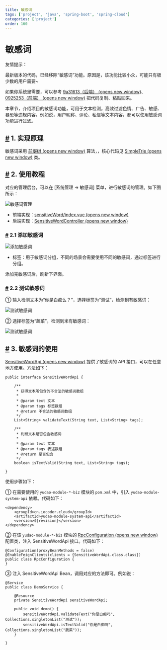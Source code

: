 ```yaml
---
title: 敏感词
tags: ['project', 'java', 'spring-boot', 'spring-cloud']
categories: ['project']
order: 160
---
```

# 敏感词

友情提示：

 最新版本的代码，已经移除“敏感词”功能。原因是，该功能比较小众，可能只有极少数的用户需要~

 如果你系统里需要，可以参考 [9a31613（后端）  (opens new window)](https://gitee.com/zhijiantianya/ruoyi-vue-pro/commit/9a31613e5b766977df62a4977a40ef08bdeefa0b)、[0925253（前端）  (opens new window)](https://gitee.com/yudaocode/yudao-ui-admin-vue3/commit/0925253a9dd0e3d9502178fc5c8f4a907eaeb852) 把代码复制、粘贴回来。

 本章节，介绍项目的敏感词功能，可用于文本检测，高效过滤色情、广告、敏感、暴恐等违规内容。例如说，用户昵称、评论、私信等文本内容，都可以使用敏感词功能进行过滤。

 ## [#](#_1-实现原理) 1. 实现原理

 敏感词采用 [前缀树  (opens new window)](https://zh.m.wikipedia.org/zh-hans/Trie) 算法，，核心代码见 [SimpleTrie  (opens new window)](https://github.com/YunaiV/yudao-cloud/blob/master/yudao-module-system/yudao-module-system-biz/src/main/java/cn/iocoder/yudao/module/system/util/collection/SimpleTrie.java) 类。

 ## [#](#_2-使用教程) 2. 使用教程

 对应的管理后台，可以在 [系统管理 -> 敏感词] 菜单，进行敏感词的管理。如下图所示：

 ![敏感词管理](https://cloud.iocoder.cn/img/%E6%95%8F%E6%84%9F%E8%AF%8D/%E6%95%8F%E6%84%9F%E8%AF%8D%E7%AE%A1%E7%90%86.png)

 * 前端实现：[sensitiveWord/index.vue  (opens new window)](https://github.com/yudaocode/yudao-ui-admin-vue2/blob/master/src/views/system/sensitiveWord/index.vue)
* 后端实现：[SensitiveWordController  (opens new window)](https://github.com/YunaiV/yudao-cloud/blob/master/yudao-module-system/yudao-module-system-biz/src/main/java/cn/iocoder/yudao/module/system/controller/admin/sensitiveword/SensitiveWordController.java)

 ### [#](#_2-1-添加敏感词) 2.1 添加敏感词

 ![添加敏感词](https://cloud.iocoder.cn/img/%E6%95%8F%E6%84%9F%E8%AF%8D/%E6%B7%BB%E5%8A%A0%E6%95%8F%E6%84%9F%E8%AF%8D.png)

 * 标签：用于敏感词分组，不同的场景会需要使用不同的敏感词，通过标签进行分组。

 添加完敏感词后，刷新下界面。

 ### [#](#_2-2-测试敏感词) 2.2 测试敏感词

 ① 输入检测文本为“你是白痴么？”，选择标签为“测试”，检测到有敏感词：

 ![测试敏感词](https://cloud.iocoder.cn/img/%E6%95%8F%E6%84%9F%E8%AF%8D/%E6%B5%8B%E8%AF%95%E6%95%8F%E6%84%9F%E8%AF%8D-%E6%9C%89.png)

 ② 选择标签为“蔬菜”，检测到米有敏感词：

 ![测试敏感词](https://cloud.iocoder.cn/img/%E6%95%8F%E6%84%9F%E8%AF%8D/%E6%B5%8B%E8%AF%95%E6%95%8F%E6%84%9F%E8%AF%8D-%E6%97%A0.png)

 ## [#](#_3-敏感词的使用) 3. 敏感词的使用

 [SensitiveWordApi  (opens new window)](https://github.com/YunaiV/yudao-cloud/blob/master/yudao-module-system/yudao-module-system-api/src/main/java/cn/iocoder/yudao/module/system/api/sensitiveword/SensitiveWordApi.java) 提供了敏感词的 API 接口，可以在任意地方使用。方法如下：

 
```
public interface SensitiveWordApi {

    /**
     * 获得文本所包含的不合法的敏感词数组
     *
     * @param text 文本
     * @param tags 标签数组
     * @return 不合法的敏感词数组
     */
    List<String> validateText(String text, List<String> tags);

    /**
     * 判断文本是否包含敏感词
     *
     * @param text 文本
     * @param tags 表述数组
     * @return 是否包含
     */
    boolean isTextValid(String text, List<String> tags);

}

```
使用步骤如下：

 ① 在需要使用的 `yudao-module-*-biz` 模块的 `pom.xml` 中，引入 `yudao-module-system-api` 依赖。代码如下：

 
```
<dependency>
    <groupId>cn.iocoder.cloud</groupId>
    <artifactId>yudao-module-system-api</artifactId>
    <version>${revision}</version>
</dependency>

```
② 在该 `yudao-module-*-biz` 模块的 [RpcConfiguration  (opens new window)](https://github.com/YunaiV/yudao-cloud/blob/master/yudao-module-bpm/yudao-module-bpm-biz/src/main/java/cn/iocoder/yudao/module/bpm/framework/rpc/config/RpcConfiguration.java) 配置类，注入 SensitiveWordApi 接口。代码如下：

 
```
@Configuration(proxyBeanMethods = false)
@EnableFeignClients(clients = {SensitiveWordApi.class.class})
public class RpcConfiguration {
}

```
③ 注入 SensitiveWordApi Bean，调用对应的方法即可。例如说：

 
```
@Service
public class DemoService {

    @Resource
    private SensitiveWordApi sensitiveWordApi;

    public void demo() {
        sensitiveWordApi.validateText("你是白痴吗", Collections.singletonList("测试"));
        sensitiveWordApi.isTextValid("你是白痴吗", Collections.singletonList("蔬菜"));
    }

}

```
